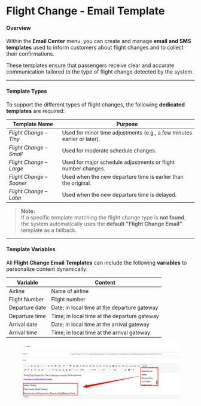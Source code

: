 # Flight Change - Email Template

#### **Overview**

Within the **Email Center** menu, you can create and manage **email and SMS templates** used to inform customers about flight changes and to collect their confirmations.

These templates ensure that passengers receive clear and accurate communication tailored to the type of flight change detected by the system.

***

#### **Template Types**

To support the different types of flight changes, the following **dedicated templates** are required:

| **Template Name**        | **Purpose**                                                             |
| ------------------------ | ----------------------------------------------------------------------- |
| _Flight Change – Tiny_   | Used for minor time adjustments (e.g., a few minutes earlier or later). |
| _Flight Change – Small_  | Used for moderate schedule changes.                                     |
| _Flight Change – Large_  | Used for major schedule adjustments or flight number changes.           |
| _Flight Change – Sooner_ | Used when the new departure time is earlier than the original.          |
| _Flight Change – Later_  | Used when the new departure time is delayed.                            |

> **Note:**\
> If a specific template matching the flight change type is **not found**, the system automatically uses the **default "Flight Change Email"** template as a fallback.

***

#### **Template Variables**

All **Flight Change Email Templates** can include the following **variables** to personalize content dynamically:

| Variable       | Content                                      |
| -------------- | -------------------------------------------- |
| Airline        | Name of airline                              |
| Flight Number  | Flight number                                |
| Departure date | Date; in local time at the departure gateway |
| Departure time | Time; in local time at the departure gateway |
| Arrival date   | Date; in local time at the arrival gateway   |
| Arrival time   | Time; in local time at the arrival gateway   |

<figure><img src="../.gitbook/assets/image (3) (1) (1) (1) (1) (1) (1) (1) (1) (1) (1) (1) (1) (1) (1) (1) (1) (1) (1) (1) (1) (1) (1) (1) (1) (1).png" alt=""><figcaption></figcaption></figure>
